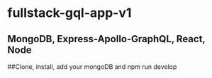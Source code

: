 # fullstack-gql-app-v1
## MongoDB, Express-Apollo-GraphQL, React, Node

##Clone, install, add your mongoDB and npm run develop
